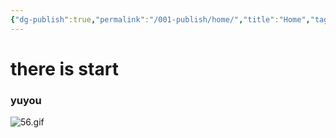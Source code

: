 ```yaml
---
{"dg-publish":true,"permalink":"/001-publish/home/","title":"Home","tags":["gardenEntry"]}
---
```


# there is start
### yuyou
![56.gif](/img/user/56.gif)